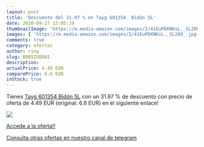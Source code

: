 ```yaml
---
layout: post
title: 'Descuento del 31.97 % en Tayg 601354  Bidón 5L'
date: 2020-09-27 15:05:29
thumbnailImage: 'https://m.media-amazon.com/images/I/41EuPEKNKxL._SL200_.jpg'
images: [ 'https://m.media-amazon.com/images/I/41EuPEKNKxL._SL200_.jpg' ]
comments: true
category: ofertas
author: ring
slug: B005ZUD9AI
description:
actualPrice: 4.49 EUR
comparePrice: 6.6 EUR
inStock: true
---
```


Tienes [Tayg 601354  Bidón 5L](https://www.amazon.com/dp/B005ZUD9AI/?tag=redken08-20) con un 31.97 % de descuento con precio de oferta de 4.49 EUR (original: 6.6 EUR) en el siguiente enlace!

[![](https://m.media-amazon.com/images/I/41EuPEKNKxL._SL200_.jpg)](https://www.amazon.com/dp/B005ZUD9AI/?tag=redken08-20)

[Accede a la oferta!!](https://www.amazon.com/dp/B005ZUD9AI/?tag=redken08-20)

[Consulta otras ofertas en nuestro canal de telegram](https://t.me/s/ofertas25)
